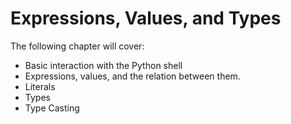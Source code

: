 # Expressions, Values, and Types

The following chapter will cover:

- Basic interaction with the Python shell
- Expressions, values, and the relation between them.
- Literals
- Types
- Type Casting